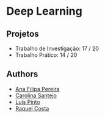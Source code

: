 # Deep Learning 

## Projetos
+ Trabalho de Investigação: 17 / 20
+ Trabalho Prático: 14 / 20



## Authors
* [Ana Filipa Pereira](https://github.com/FilipaPereira00)
* [Carolina Santejo](https://github.com/CarolinaSantejo)
* [Luís Pinto](https://github.com/L-Pinto)
* [Raquel Costa](https://github.com/chelesgaroth)
